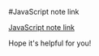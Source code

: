 #JavaScript note link

[JavaScript note link](https://istw7xze8e.feishu.cn/docs/doccnJpVtB5iemlLdeAsevScfud)

Hope it's helpful for you!

